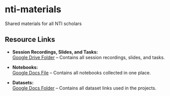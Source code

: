 # nti-materials
Shared materials for all NTI scholars
## Resource Links

- **Session Recordings, Slides, and Tasks:**  
  [Google Drive Folder](https://drive.google.com/drive/folders/18uZMXejDhgjOpa0511A5jB7VBSDQSctm?usp=drive_link) – Contains all session recordings, slides, and tasks.

- **Notebooks:**  
  [Google Docs File](https://docs.google.com/document/d/1GrKYE3djKiacRRd2rPJy9fzYEZlKeRVQc8QoKmMwS80/edit?tab=t.0) – Contains all notebooks collected in one place.

- **Datasets:**  
  [Google Docs Folder](DATA_DOCS_LINK) – Contains all dataset links used in the projects.
